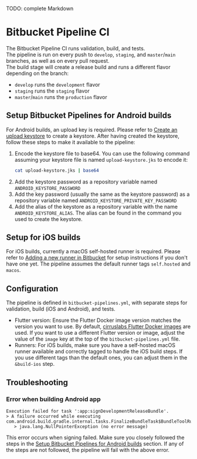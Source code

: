 TODO: complete Markdown

# Bitbucket Pipeline CI
The Bitbucket Pipeline CI runs validation, build, and tests.  
The pipeline is run on every push to `develop`, `staging`, and `master`/`main` branches, as well as on every pull request.  
The build stage will create a release build and runs a different flavor depending on the branch:  
- `develop` runs the `development` flavor
- `staging` runs the `staging` flavor
- `master`/`main` runs the `production` flavor

## Setup Bitbucket Pipelines for Android builds
For Android builds, an upload key is required. Please refer to [Create an upload keystore](https://docs.flutter.dev/deployment/android#create-an-upload-keystore) to create a keystore. After having created the keystore, follow these steps to make it available to the pipeline:
1. Encode the keystore file to base64. You can use the following command assuming your keystore file is named `upload-keystore.jks` to encode it:
    ```sh
    cat upload-keystore.jks | base64
    ```
2. Add the keystore password as a repository variable named `ANDROID_KEYSTORE_PASSWORD`
3. Add the key password (usually the same as the keystore password) as a repository variable named `ANDROID_KEYSTORE_PRIVATE_KEY_PASSWORD`
4. Add the alias of the keystore as a repository variable with the name `ANDROID_KEYSTORE_ALIAS`. The alias can be found in the command you used to create the keystore.

## Setup for iOS builds
For iOS builds, currently a macOS self-hosted runner is required. Please refer to [Adding a new runner in Bitbucket](https://support.atlassian.com/bitbucket-cloud/docs/adding-a-new-runner-in-bitbucket/) for setup instructions if you don't have one yet. The pipeline assumes the default runner tags `self.hosted` and `macos`.

## Configuration
The pipeline is defined in `bitbucket-pipelines.yml`, with separate steps for validation, build (iOS and Android), and tests.
- Flutter version: Ensure the Flutter Docker image version matches the version you want to use. By default, [cirruslabs Flutter Docker images](https://github.com/cirruslabs/docker-images-flutter/pkgs/container/flutter) are used. If you want to use a different Flutter version or image, adjust the value of the `image` key at the top of the `bitbucket-pipelines.yml` file. 
- Runners: For iOS builds, make sure you have a self-hosted macOS runner available and correctly tagged to handle the iOS build steps. If you use different tags than the default ones, you can adjust them in the `&build-ios` step.

## Troubleshooting
### Error when building Android app
```
Execution failed for task ':app:signDevelopmentReleaseBundle'.
> A failure occurred while executing com.android.build.gradle.internal.tasks.FinalizeBundleTask$BundleToolRunnable
   > java.lang.NullPointerException (no error message)
```
This error occurs when signing failed. Make sure you closely followed the steps in the [Setup Bitbucket Pipelines for Android builds](#setup-bitbucket-pipelines-for-android-builds) section. If any of the steps are not followed, the pipeline will fail with the above error.